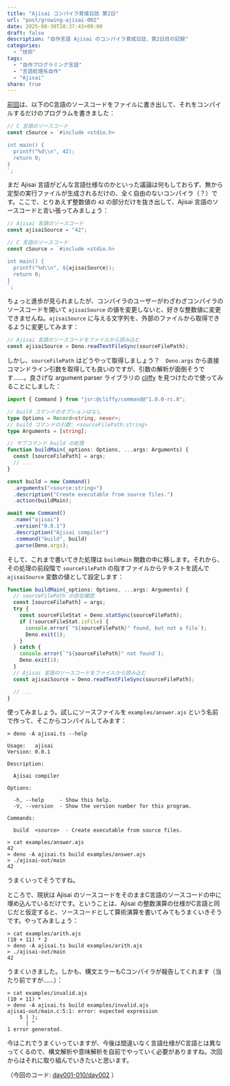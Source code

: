 ```yaml
---
title: "Ajisai コンパイラ育成日誌 第2日"
url: "post/growing-ajisai-002"
date: 2025-08-30T20:37:43+09:00
draft: false
description: "自作言語 Ajisai のコンパイラ育成日誌、第2日目の記録"
categories:
  - "技術"
tags:
  - "自作プログラミング言語"
  - "言語処理系自作"
  - "Ajisai"
share: true
---
```


[前回](/post/growing-ajisai-001)は、以下のC言語のソースコードをファイルに書き出して、それをコンパイルするだけのプログラムを書きました：

```ts
// C 言語のソースコード
const cSource = `#include <stdio.h>

int main() {
  printf("%d\\n", 42);
  return 0;
}
`;
```

まだ Ajisai 言語がどんな言語仕様なのかといった議論は何もしておらず、無から定型の実行ファイルが生成されるだけの、全く自由のないコンパイラ（？）です。ここで、とりあえず整数値の `42` の部分だけを抜き出して、Ajisai 言語のソースコードと言い張ってみましょう：

```ts
// Ajisai 言語のソースコード
const ajisaiSource = "42";

// C 言語のソースコード
const cSource = `#include <stdio.h>

int main() {
  printf("%d\\n", ${ajisaiSource});
  return 0;
}
`;
```

ちょっと進歩が見られましたが、コンパイラのユーザーがわざわざコンパイラのソースコードを開いて `ajisaiSource` の値を変更しないと、好きな整数値に変更できませんね。`ajisaiSource` に与える文字列を、外部のファイルから取得できるように変更してみます：

```ts
// Ajisai 言語のソースコードをファイルから読み込む
const ajisaiSource = Deno.readTextFileSync(sourceFilePath);
```

しかし、`sourceFilePath` はどうやって取得しましょう？　`Deno.args` から直接コマンドライン引数を取得しても良いのですが、引数の解析が面倒そうです……。良さげな argument parser ライブラリの [cliffy](https://cliffy.io/) を見つけたので使ってみることにしました：

```ts
import { Command } from "jsr:@cliffy/command@^1.0.0-rc.8";

// build コマンドのオプションはなし
type Options = Record<string, never>;
// build コマンドの引数: <sourceFilePath:string>
type Arguments = [string];

// サブコマンド build の処理
function buildMain(_options: Options, ...args: Arguments) {
  const [sourceFilePath] = args;
  // ...
}

const build = new Command()
  .arguments("<source:string>")
  .description("Create executable from source files.")
  .action(buildMain);

await new Command()
  .name("ajisai")
  .version("0.0.1")
  .description("Ajisai compiler")
  .command("build", build)
  .parse(Deno.args);
```

そして、これまで書いてきた処理は `buildMain` 関数の中に移します。それから、その処理の前段階で `sourceFilePath` の指すファイルからテキストを読んで `ajisaiSource` 変数の値として設定します：

```ts
function buildMain(_options: Options, ...args: Arguments) {
  // sourceFilePath の存在確認
  const [sourceFilePath] = args;
  try {
    const sourceFileStat = Deno.statSync(sourceFilePath);
    if (!sourceFileStat.isFile) {
      console.error(`"${sourceFilePath}" found, but not a file`);
      Deno.exit(1);
    }
  } catch {
    console.error(`"${sourceFilePath}" not found`);
    Deno.exit(1);
  }
  // Ajisai 言語のソースコードをファイルから読み込む
  const ajisaiSource = Deno.readTextFileSync(sourceFilePath);

  // ...
}
```

使ってみましょう。試しにソースファイルを `examples/answer.ajs` という名前で作って、そこからコンパイルしてみます：

```
> deno -A ajisai.ts --help

Usage:   ajisai
Version: 0.0.1

Description:

  Ajisai compiler

Options:

  -h, --help     - Show this help.
  -V, --version  - Show the version number for this program.

Commands:

  build  <source>  - Create executable from source files.

> cat examples/answer.ajs
42
> deno -A ajisai.ts build examples/answer.ajs
> ./ajisai-out/main
42
```

うまくいってそうですね。

ところで、現状は Ajisai のソースコードをそのままC言語のソースコードの中に埋め込んでいるだけです。ということは、Ajisai の整数演算の仕様がC言語と同じだと仮定すると、ソースコードとして算術演算を書いてみてもうまくいきそうです。やってみましょう：

```
> cat examples/arith.ajs
(10 + 11) * 2
> deno -A ajisai.ts build examples/arith.ajs
> ./ajisai-out/main
42
```

うまくいきました。しかも、構文エラーもCコンパイラが報告してくれます（当たり前ですが……）：

```
> cat examples/invalid.ajs
(10 + 11) *
> deno -A ajisai.ts build examples/invalid.ajs
ajisai-out/main.c:5:1: error: expected expression
    5 | );
      | ^
1 error generated.
```

今はこれでうまくいっていますが、今後は間違いなく言語仕様がC言語とは異なってくるので、構文解析や意味解析を自前でやっていく必要がありますね。次回からはそれに取り組んでいきたいと思います。

（今回のコード: [day001-010/day002](https://github.com/PickledChair/growing-ajisai/tree/main/day001-010/day002) ）

